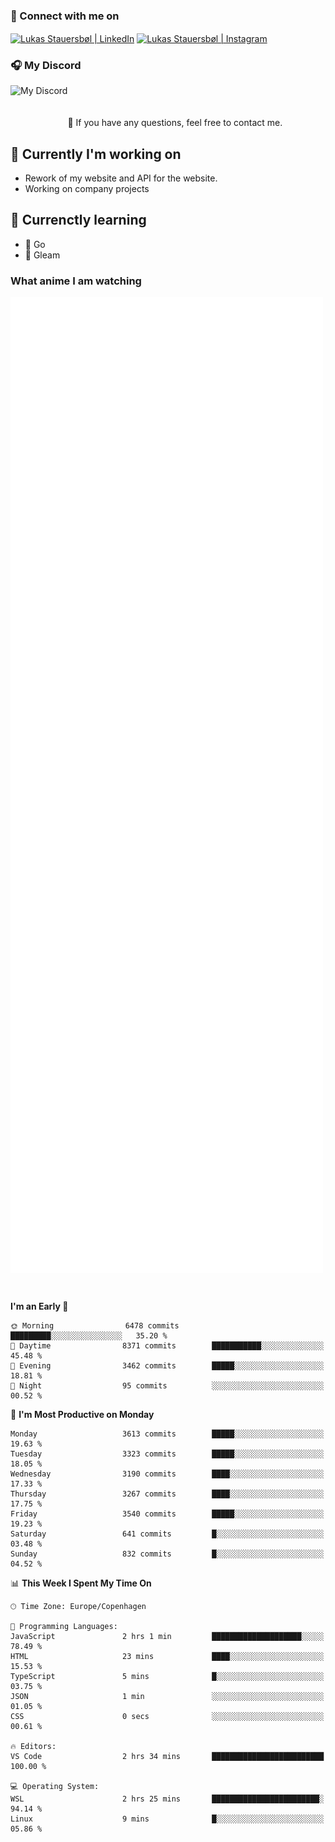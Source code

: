 ### 🔗 Connect with me on
<a href="https://www.instagram.com/lukas_stauersbol" target="_blank"><img align="center" src="https://raw.githubusercontent.com/stauersbol/stauersbol/main/images/instagram.svg" alt="Lukas Stauersbøl | LinkedIn" width="30px"/></a>
<a href="https://www.linkedin.com/in/lukas-stauersbol/" target="_blank"><img align="center" src="https://raw.githubusercontent.com/stauersbol/stauersbol/main/images/linkedin.svg" alt="Lukas Stauersbøl | Instagram" width="30px"/></a>

<p align="center">
 <h3>🎧 My Discord</h3>
 <img align="left" height="55px" src="https://discord.c99.nl/widget/theme-2/147806323323568128.png" alt="My Discord" />
</p>

<br/>
<br/>
<br/>
💬 If you have any questions, feel free to contact me.

## 🔭 Currently I'm working on
- Rework of my website and API for the website.
- Working on company projects
 
## 🌱 Currenctly learning
- 💙 Go
- 💜 Gleam

### What anime I am watching
<a href="https://anilist.co/user/slashiy/" align="center"><img align="center" width="500px" src="metrics.plugin.personal.anilist.svg" /></a>

<br/>

<!--START_SECTION:waka-->
**I'm an Early 🐤** 

```text
🌞 Morning                6478 commits        █████████░░░░░░░░░░░░░░░░   35.20 % 
🌆 Daytime                8371 commits        ███████████░░░░░░░░░░░░░░   45.48 % 
🌃 Evening                3462 commits        █████░░░░░░░░░░░░░░░░░░░░   18.81 % 
🌙 Night                  95 commits          ░░░░░░░░░░░░░░░░░░░░░░░░░   00.52 % 
```
📅 **I'm Most Productive on Monday** 

```text
Monday                   3613 commits        █████░░░░░░░░░░░░░░░░░░░░   19.63 % 
Tuesday                  3323 commits        █████░░░░░░░░░░░░░░░░░░░░   18.05 % 
Wednesday                3190 commits        ████░░░░░░░░░░░░░░░░░░░░░   17.33 % 
Thursday                 3267 commits        ████░░░░░░░░░░░░░░░░░░░░░   17.75 % 
Friday                   3540 commits        █████░░░░░░░░░░░░░░░░░░░░   19.23 % 
Saturday                 641 commits         █░░░░░░░░░░░░░░░░░░░░░░░░   03.48 % 
Sunday                   832 commits         █░░░░░░░░░░░░░░░░░░░░░░░░   04.52 % 
```


📊 **This Week I Spent My Time On** 

```text
🕑︎ Time Zone: Europe/Copenhagen

💬 Programming Languages: 
JavaScript               2 hrs 1 min         ████████████████████░░░░░   78.49 % 
HTML                     23 mins             ████░░░░░░░░░░░░░░░░░░░░░   15.53 % 
TypeScript               5 mins              █░░░░░░░░░░░░░░░░░░░░░░░░   03.75 % 
JSON                     1 min               ░░░░░░░░░░░░░░░░░░░░░░░░░   01.05 % 
CSS                      0 secs              ░░░░░░░░░░░░░░░░░░░░░░░░░   00.61 % 

🔥 Editors: 
VS Code                  2 hrs 34 mins       █████████████████████████   100.00 % 

💻 Operating System: 
WSL                      2 hrs 25 mins       ████████████████████████░   94.14 % 
Linux                    9 mins              █░░░░░░░░░░░░░░░░░░░░░░░░   05.86 % 
```


<!--END_SECTION:waka-->
